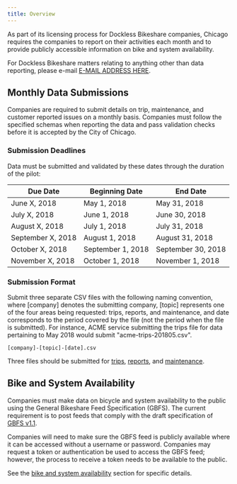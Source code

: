 ```yaml
---
title: Overview
---
```


As part of its licensing process for Dockless Bikeshare companies, Chicago requires the companies to report on their activities each month and to provide publicly accessible information on bike and system availability. 

For Dockless Bikeshare matters relating to anything other than data reporting, please e-mail [E-MAIL ADDRESS HERE](#).

## Monthly Data Submissions

Companies are required to submit details on trip, maintenance, and customer reported issues on a monthly basis. Companies must follow the specified schemas when reporting the data and pass validation checks before it is accepted by the City of Chicago.

### Submission Deadlines

Data must be submitted and validated by these dates through the duration of the pilot:

|      Due Date      |   Beginning Date   |      End Date      |
|--------------------|--------------------|--------------------|
| June X, 2018       | May 1, 2018        | May 31, 2018       |
| July X, 2018       | June 1, 2018       | June 30, 2018      |
| August X, 2018     | July 1, 2018       | July 31, 2018      |
| September X, 2018  | August 1, 2018     | August 31, 2018    |
| October X, 2018    | September 1, 2018  | September 30, 2018 |
| November X, 2018   | October 1, 2018    | November 1, 2018   |


### Submission Format

Submit three separate CSV files with the following naming convention, where [company] denotes the submitting company, [topic] represents one of the four areas being requested: trips, reports, and maintenance, and date corresponds to the period covered by the file (not the period when the file is submitted). For instance, ACME service submitting the trips file for data pertaining to May 2018 would submit "acme-trips-201805.csv".

```
[company]-[topic]-[date].csv
```

Three files should be submitted for [trips](trips), [reports](reports), and [maintenance](maintenance).

## Bike and System Availability

Companies must make data on bicycle and system availability to the public using the General Bikeshare Feed Specification (GBFS). The current requirement is to post feeds that comply with the draft specification of [GBFS v1.1](https://github.com/dsgermain/gbfs/blob/f76251ad4c754b62defc42562887724f287b73ea/gbfs.md). 

Companies will need to make sure the GBFS feed is publicly available where it can be accessed without a username or password. Companies may request a token or authentication be used to access the GBFS feed; however, the process to receive a token needs to be available to the public.

See the [bike and system availability](gbfs) section for specific details.
